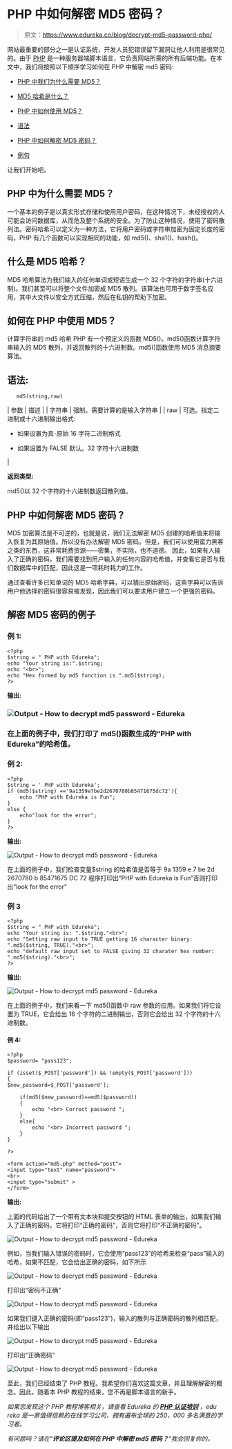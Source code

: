 # PHP 中如何解密 MD5 密码？

> 原文：<https://www.edureka.co/blog/decrypt-md5-password-php/>

网站最重要的部分之一是认证系统，开发人员犯错误留下漏洞让他人利用是很常见的。由于 [PHP](https://www.edureka.co/blog/php-tutorial-for-beginners/) 是一种服务器端脚本语言，它负责网站所需的所有后端功能。在本文中，我们将按照以下顺序学习如何在 PHP 中解密 md5 密码:

*   [PHP 中我们为什么需要 MD5？](#need)

*   [MD5 哈希是什么？](#whatismd5hashing)

*   [PHP 中如何使用 MD5？](#howtouse)

*   [语法](#syntax)

*   [PHP 中如何解密 MD5 密码？](#howtodecrypt)

*   [例句](#examples)

让我们开始吧。

## **PHP 中为什么需要 MD5？**

一个基本的例子是以真实形式存储和使用用户密码，在这种情况下，未经授权的人可能会访问数据库，从而危及整个系统的安全。为了防止这种情况，使用了密码散列法。密码哈希可以定义为一种方法，它将用户密码或字符串加密为固定长度的密码，PHP 有几个函数可以实现相同的功能，如 md5()、sha1()、hash()。

## **什么是 MD5 哈希？**

MD5 哈希算法为我们输入的任何单词或短语生成一个 32 个字符的字符串(十六进制)。我们甚至可以将整个文件加密成 MD5 散列。该算法也可用于数字签名应用，其中大文件以安全方式压缩，然后在私钥的帮助下加密。

## **如何在 PHP 中使用 MD5？**

计算字符串的 md5 哈希 PHP 有一个预定义的函数 MD5()。md5()函数计算字符串输入的 MD5 散列，并返回散列的十六进制数。md5()函数使用 MD5 消息摘要算法。

## **语法:**

```
   md5(string,raw)

```

| 参数 | 描述 |
| 字符串 | 强制。需要计算的是输入字符串 |
| raw | 可选。指定二进制或十六进制输出格式:

*   如果设置为真-原始 16 字符二进制格式

*   如果设置为 FALSE 默认。32 字符十六进制数

 |

**返回类型:**

md5()以 32 个字符的十六进制数返回散列值。

## **PHP 中如何解密 MD5 密码？**

MD5 加密算法是不可逆的，也就是说，我们无法解密 MD5 创建的哈希值来将输入恢复为其原始值。所以没有办法解密 MD5 密码。但是，我们可以使用蛮力黑客之类的东西，这非常耗费资源——密集，不实际，也不道德。 因此，如果有人输入了正确的密码，我们需要找到用户输入的任何内容的哈希值，并查看它是否与我们数据库中的匹配，因此这是一项耗时耗力的工作。

通过查看许多已知单词的 MD5 哈希字典，可以猜出原始密码，这些字典可以告诉用户他选择的密码很容易被发现，因此我们可以要求用户建立一个更强的密码。

## **解密 MD5 密码的例子**

### **例 1:**

```
<?php  
$string = " PHP with Edureka";  
echo "Your string is:".$string;  
echo "<br>";  
echo "Hex formed by md5 function is ".md5($string);  
?>  

```

**输出:**

### **![Output - How to decrypt md5 password - Edureka](img/ee9a1226b5ab66c50e47c6873411d8c4.png)**

### 在上面的例子中，我们打印了 md5()函数生成的“PHP with Edureka”的哈希值。

### **例 2:**

```
<?php  
$string = ' PHP with Edureka';  
if (md5($string) =='9a1359e7be2d2670780b85471675dc72'){  
    echo "PHP with Edureka is Fun";  
}  
else {
	echo"look for the error";
}
?> 

```

**输出:**

![Output - How to decrypt md5 password - Edureka](img/36f09cdc9daf68fb0a00aef7f94f7fe3.png)

在上面的例子中，我们检查变量$string 的哈希值是否等于 9a 1359 e 7 be 2d 2670780 b 85471675 DC 72 程序打印出“PHP with Edureka is Fun”否则打印出“look for the error”

### **例 3**

```
<?php   
$string = " PHP with Edureka";   
echo "Your string is: ".$string."<br>";   
echo "Setting raw input to TRUE getting 16 character binary: ".md5($string, TRUE)."<br>";   
echo "default raw input set to FALSE giving 32 charater hex number: ".md5($string)."<br>";   
?>  

```

**输出:**

![Output - How to decrypt md5 password - Edureka](img/ca110fb975ad37cb8413a5add7334d91.png)

在上面的例子中，我们来看一下 md5()函数中 raw 参数的应用。如果我们将它设置为 TRUE，它会给出 16 个字符的二进制输出，否则它会给出 32 个字符的十六进制数。

#### **例 4:**

```
<?php   
$password= "pass123";   

if (isset($_POST['password']) && !empty($_POST['password']))
{
$new_password=$_POST['password'];

	if(md5($new_password)==md5($password))
	{
		echo "<br> Correct password ";
	}
	else{
		echo "<br> Incorrect password ";
	}
}

?>  

<form action="md5.php" method="post">
<input type="text" name="password">
<br>
<input type="submit" >
</form>

```

**输出:**

上面的代码给出了一个带有文本块和提交按钮的 HTML 表单的输出，如果我们输入了正确的密码，它将打印“正确的密码”，否则它将打印“不正确的密码”。

![Output - How to decrypt md5 password - Edureka](img/fa8bf673b8619c9c2cbad686ccf23f48.png)

例如，当我们输入错误的密码时，它会使用“pass123”的哈希来检查“pass”输入的哈希，如果不匹配，它会给出正确的密码，如下所示

![Output - How to decrypt md5 password - Edureka](img/74ec6993d2ca17b0c1703d8f8914a9a8.png)

打印出“密码不正确”

![Output - How to decrypt md5 password - Edureka](img/f698caadeef4cf6d4e2b2fbeff820be4.png)

如果我们键入正确的密码(即“pass123”)，输入的散列与正确密码的散列相匹配，并给出以下输出

![Output - How to decrypt md5 password - Edureka](img/cb7fec313ed552b86f999fc532603a88.png)

打印出“正确密码”

![Output - How to decrypt md5 password - Edureka](img/2359fc952cf4ac09804e79e3f5f821f5.png)

至此，我们已经结束了 PHP 教程。我希望你们喜欢这篇文章，并且理解解密的概念。因此，随着本 PHP 教程的结束，您不再是脚本语言的新手。

*如果您发现这个 PHP 教程博客相关，请查看 Edureka 的* *[**PHP 认证培训**](https://www.edureka.co/php-mysql-self-paced) ，edu reka 是一家值得信赖的在线学习公司，拥有遍布全球的 250，000 多名满意的学习者。*

*有问题吗？请在“**评论区提及如何在 PHP 中解密 md5 密码？**“我会回复你的。*